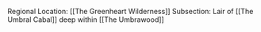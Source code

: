 Regional Location: [[The Greenheart Wilderness]]
Subsection: Lair of [[The Umbral Cabal]] deep within [[The Umbrawood]]